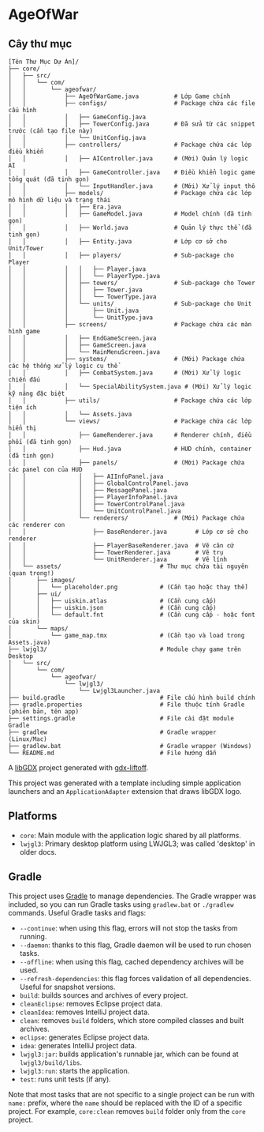# AgeOfWar

## Cây thư mục
```
[Tên Thư Mục Dự Án]/
├── core/
│   ├── src/
│   │   └── com/
│   │       └── ageofwar/
│   │           ├── AgeOfWarGame.java          # Lớp Game chính
│   │           ├── configs/                   # Package chứa các file cấu hình
│   │           │   ├── GameConfig.java
│   │           │   ├── TowerConfig.java       # Đã sửa từ các snippet trước (cần tạo file này)
│   │           │   └── UnitConfig.java
│   │           ├── controllers/               # Package chứa các lớp điều khiển
│   │           │   ├── AIController.java      # (Mới) Quản lý logic AI
│   │           │   ├── GameController.java    # Điều khiển logic game tổng quát (đã tinh gọn)
│   │           │   └── InputHandler.java      # (Mới) Xử lý input thô
│   │           ├── models/                    # Package chứa các lớp mô hình dữ liệu và trạng thái
│   │           │   ├── Era.java
│   │           │   ├── GameModel.java         # Model chính (đã tinh gọn)
│   │           │   ├── World.java             # Quản lý thực thể (đã tinh gọn)
│   │           │   ├── Entity.java            # Lớp cơ sở cho Unit/Tower
│   │           │   ├── players/               # Sub-package cho Player
│   │           │   │   ├── Player.java
│   │           │   │   └── PlayerType.java
│   │           │   ├── towers/                # Sub-package cho Tower
│   │           │   │   ├── Tower.java
│   │           │   │   └── TowerType.java
│   │           │   └── units/                 # Sub-package cho Unit
│   │           │       ├── Unit.java
│   │           │       └── UnitType.java
│   │           ├── screens/                   # Package chứa các màn hình game
│   │           │   ├── EndGameScreen.java
│   │           │   ├── GameScreen.java
│   │           │   └── MainMenuScreen.java
│   │           ├── systems/                   # (Mới) Package chứa các hệ thống xử lý logic cụ thể
│   │           │   ├── CombatSystem.java      # (Mới) Xử lý logic chiến đấu
│   │           │   └── SpecialAbilitySystem.java # (Mới) Xử lý logic kỹ năng đặc biệt
│   │           ├── utils/                     # Package chứa các lớp tiện ích
│   │           │   └── Assets.java
│   │           └── views/                     # Package chứa các lớp hiển thị
│   │               ├── GameRenderer.java      # Renderer chính, điều phối (đã tinh gọn)
│   │               ├── Hud.java               # HUD chính, container (đã tinh gọn)
│   │               ├── panels/                # (Mới) Package chứa các panel con của HUD
│   │               │   ├── AIInfoPanel.java
│   │               │   ├── GlobalControlPanel.java
│   │               │   ├── MessagePanel.java
│   │               │   ├── PlayerInfoPanel.java
│   │               │   ├── TowerControlPanel.java
│   │               │   └── UnitControlPanel.java
│   │               └── renderers/             # (Mới) Package chứa các renderer con
│   │                   ├── BaseRenderer.java        # Lớp cơ sở cho renderer
│   │                   ├── PlayerBaseRenderer.java  # Vẽ căn cứ
│   │                   ├── TowerRenderer.java       # Vẽ trụ
│   │                   └── UnitRenderer.java        # Vẽ lính
│   └── assets/                            # Thư mục chứa tài nguyên (quan trọng!)
│       ├── images/
│       │   └── placeholder.png            # (Cần tạo hoặc thay thế)
│       ├── ui/
│       │   ├── uiskin.atlas               # (Cần cung cấp)
│       │   ├── uiskin.json                # (Cần cung cấp)
│       │   └── default.fnt                # (Cần cung cấp - hoặc font của skin)
│       └── maps/
│           └── game_map.tmx               # (Cần tạo và load trong Assets.java)
├── lwjgl3/                                # Module chạy game trên Desktop
│   └── src/
│       └── com/
│           └── ageofwar/
│               └── lwjgl3/
│                   └── Lwjgl3Launcher.java
├── build.gradle                           # File cấu hình build chính
├── gradle.properties                      # File thuộc tính Gradle (phiên bản, tên app)
├── settings.gradle                        # File cài đặt module Gradle
├── gradlew                                # Gradle wrapper (Linux/Mac)
├── gradlew.bat                            # Gradle wrapper (Windows)
└── README.md                              # File hướng dẫn
```

A [libGDX](https://libgdx.com/) project generated with [gdx-liftoff](https://github.com/libgdx/gdx-liftoff).

This project was generated with a template including simple application launchers and an `ApplicationAdapter` extension that draws libGDX logo.

## Platforms

- `core`: Main module with the application logic shared by all platforms.
- `lwjgl3`: Primary desktop platform using LWJGL3; was called 'desktop' in older docs.

## Gradle

This project uses [Gradle](https://gradle.org/) to manage dependencies.
The Gradle wrapper was included, so you can run Gradle tasks using `gradlew.bat` or `./gradlew` commands.
Useful Gradle tasks and flags:

- `--continue`: when using this flag, errors will not stop the tasks from running.
- `--daemon`: thanks to this flag, Gradle daemon will be used to run chosen tasks.
- `--offline`: when using this flag, cached dependency archives will be used.
- `--refresh-dependencies`: this flag forces validation of all dependencies. Useful for snapshot versions.
- `build`: builds sources and archives of every project.
- `cleanEclipse`: removes Eclipse project data.
- `cleanIdea`: removes IntelliJ project data.
- `clean`: removes `build` folders, which store compiled classes and built archives.
- `eclipse`: generates Eclipse project data.
- `idea`: generates IntelliJ project data.
- `lwjgl3:jar`: builds application's runnable jar, which can be found at `lwjgl3/build/libs`.
- `lwjgl3:run`: starts the application.
- `test`: runs unit tests (if any).

Note that most tasks that are not specific to a single project can be run with `name:` prefix, where the `name` should be replaced with the ID of a specific project.
For example, `core:clean` removes `build` folder only from the `core` project.
